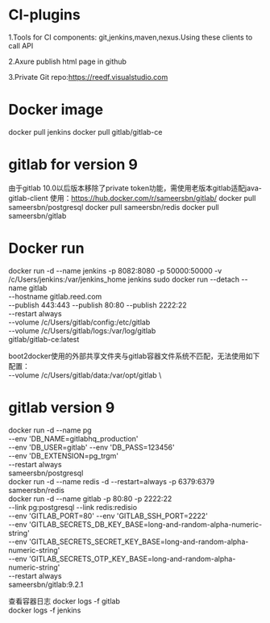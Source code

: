 # CI-plugins
1.Tools for CI components: git,jenkins,maven,nexus.Using these clients to call API

 
2.Axure publish html page in github


3.Private Git repo:https://reedf.visualstudio.com

# Docker image
docker pull jenkins
docker pull gitlab/gitlab-ce
# gitlab for version 9
由于gitlab 10.0以后版本移除了private token功能，需使用老版本gitlab适配java-gitlab-client
使用：https://hub.docker.com/r/sameersbn/gitlab/
docker pull sameersbn/postgresql
docker pull sameersbn/redis
docker pull sameersbn/gitlab


# Docker run
docker run -d --name jenkins -p 8082:8080 -p 50000:50000 -v /c/Users/jenkins:/var/jenkins_home jenkins
sudo docker run --detach --name gitlab \
    --hostname gitlab.reed.com \
    --publish 443:443 --publish 80:80 --publish 2222:22 \
    --restart always \
    --volume /c/Users/gitlab/config:/etc/gitlab \
    --volume /c/Users/gitlab/logs:/var/log/gitlab \
    gitlab/gitlab-ce:latest

boot2docker使用的外部共享文件夹与gitlab容器文件系统不匹配，无法使用如下配置：    
    --volume /c/Users/gitlab/data:/var/opt/gitlab \
# gitlab version 9
docker run -d --name pg \
    --env 'DB_NAME=gitlabhq_production' \
    --env 'DB_USER=gitlab' --env 'DB_PASS=123456' \
    --env 'DB_EXTENSION=pg_trgm' \
    --restart always \
    sameersbn/postgresql    
docker run -d --name redis -d --restart=always -p 6379:6379 sameersbn/redis    
docker run -d --name gitlab -p 80:80 -p 2222:22 \
    --link pg:postgresql --link redis:redisio \
    --env 'GITLAB_PORT=80' --env 'GITLAB_SSH_PORT=2222' \
    --env 'GITLAB_SECRETS_DB_KEY_BASE=long-and-random-alpha-numeric-string' \
    --env 'GITLAB_SECRETS_SECRET_KEY_BASE=long-and-random-alpha-numeric-string' \
    --env 'GITLAB_SECRETS_OTP_KEY_BASE=long-and-random-alpha-numeric-string' \
    --restart always \
	sameersbn/gitlab:9.2.1    
	
查看容器日志
docker logs -f gitlab    
docker logs -f jenkins
